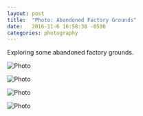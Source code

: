 ```yaml
---
layout: post
title:  "Photo: Abandoned Factory Grounds"
date:   2016-11-6 16:58:38 -0500
categories: photography
---
```

Exploring some abandoned factory grounds. 


![Photo]({{site.url}}/assets/img/11-6-2016/IDSC0094.jpg)

![Photo]({{site.url}}/assets/img/11-6-2016/IDSC00247.jpg)

![Photo]({{site.url}}/assets/img/11-6-2016/IDSC00255.jpg)

![Photo]({{site.url}}/assets/img/11-6-2016/IDSC00364.jpg)






